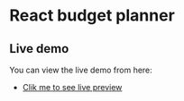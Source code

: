 # React budget planner
## Live demo

You can view the live demo from here:
- [Clik me to see live preview](https://planner-by-shehla.netlify.app/)
